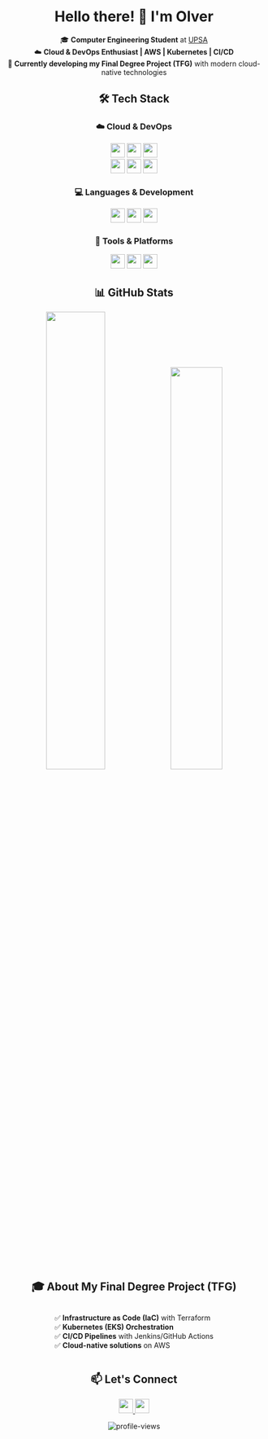 <div align="center">

# Hello there! 👋 I'm **Olver**  

🎓 **Computer Engineering Student** at [UPSA](https://www.upsa.edu.bo)  
☁️ **Cloud & DevOps Enthusiast | AWS | Kubernetes | CI/CD**  
🚀 **Currently developing my Final Degree Project (TFG)** with modern cloud-native technologies  

## 🛠️ **Tech Stack**  

### ☁️ **Cloud & DevOps**  
<p align="center">
  <img src="https://img.shields.io/badge/AWS-232F3E?style=for-the-badge&logo=amazon-aws&logoColor=white" height="28">
  <img src="https://img.shields.io/badge/Kubernetes-326CE5?style=for-the-badge&logo=kubernetes&logoColor=white" height="28">
  <img src="https://img.shields.io/badge/Terraform-623CE4?style=for-the-badge&logo=terraform&logoColor=white" height="28">
  <br>
  <img src="https://img.shields.io/badge/Docker-2496ED?style=for-the-badge&logo=docker&logoColor=white" height="28">
  <img src="https://img.shields.io/badge/Jenkins-D24939?style=for-the-badge&logo=jenkins&logoColor=white" height="28">
  <img src="https://img.shields.io/badge/GitHub_Actions-2088FF?style=for-the-badge&logo=github-actions&logoColor=white" height="28">
</p>

### 💻 **Languages & Development**  
<p align="center">
  <img src="https://img.shields.io/badge/Python-3776AB?style=for-the-badge&logo=python&logoColor=white" height="28">
  <img src="https://img.shields.io/badge/JavaScript-F7DF1E?style=for-the-badge&logo=javascript&logoColor=black" height="28">
  <img src="https://img.shields.io/badge/Bash-4EAA25?style=for-the-badge&logo=gnu-bash&logoColor=white" height="28">
</p>

### 🔧 **Tools & Platforms**  
<p align="center">
  <img src="https://img.shields.io/badge/Git-F05032?style=for-the-badge&logo=git&logoColor=white" height="28">
  <img src="https://img.shields.io/badge/GitHub_Copilot-1F1E1E?style=for-the-badge&logo=github&logoColor=white" height="28">
  <img src="https://img.shields.io/badge/VS_Code-007ACC?style=for-the-badge&logo=visual-studio-code&logoColor=white" height="28">
</p>

## 📊 **GitHub Stats**  
<p align="center">
  <img src="https://github-readme-stats.vercel.app/api?username=Olversin&show_icons=true&theme=radical&hide_border=true&bg_color=00000000&text_color=58a6ff&icon_color=58a6ff&title_color=58a6ff&border_radius=15" width="48%">
  <img src="https://github-readme-stats.vercel.app/api/top-langs/?username=Olversin&layout=compact&theme=radical&hide_border=true&bg_color=00000000&text_color=58a6ff&title_color=58a6ff&border_radius=15" width="45%">
</p>

## 🎓 **About My Final Degree Project (TFG)**  
<p align="center" style="text-align: left; display: inline-block;">
  ✅ <strong>Infrastructure as Code (IaC)</strong> with Terraform<br>
  ✅ <strong>Kubernetes (EKS) Orchestration</strong><br>
  ✅ <strong>CI/CD Pipelines</strong> with Jenkins/GitHub Actions<br>
  ✅ <strong>Cloud-native solutions</strong> on AWS
</p>

## 📫 **Let's Connect**  
<p align="center">
  <a href="mailto:olver2002@gmail.com">
    <img src="https://img.shields.io/badge/Gmail-D14836?style=for-the-badge&logo=gmail&logoColor=white" height="28">
  </a>
  <a href="https://github.com/Olversin">
    <img src="https://img.shields.io/badge/GitHub-181717?style=for-the-badge&logo=github&logoColor=white" height="28">
  </a>
</p>

<p align="center">
  <img src="https://komarev.com/ghpvc/?username=Olversin&label=Profile%20views&color=58a6ff&style=flat-square" alt="profile-views">
</p>

</div>
